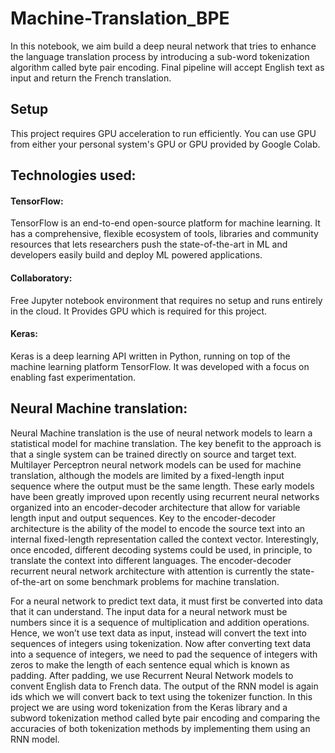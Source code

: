 # Machine-Translation_BPE
In this notebook, we aim build a deep neural network that tries to enhance the language translation process by introducing a sub-word tokenization algorithm called byte pair encoding. Final pipeline will accept English text as input and return the French translation.

## Setup
This project requires GPU acceleration to run efficiently. You can use GPU from either your personal system's GPU or GPU provided by Google Colab.

## Technologies used:
   #### TensorFlow: 
   TensorFlow is an end-to-end open-source platform for machine learning. It has a comprehensive, flexible ecosystem of tools, libraries and community resources that lets researchers push the state-of-the-art in ML and developers easily build and deploy ML powered applications.

  #### Collaboratory: 
  Free Jupyter notebook environment that requires no setup and runs entirely in the cloud. It Provides GPU which is required for this project.

  #### Keras: 
  Keras is a deep learning API written in Python, running on top of the machine learning platform TensorFlow. It was developed with a focus on enabling fast experimentation.
  
## Neural Machine translation:

Neural Machine translation is the use of neural network models to learn a statistical model for machine translation. The key benefit to the approach is that a single system can be trained directly on source and target text. Multilayer Perceptron neural network models can be used for machine translation, although the models are limited by a fixed-length input sequence where the output must be the same length. These early models have been greatly improved upon recently using recurrent neural networks organized into an encoder-decoder architecture that allow for variable length input and output sequences. Key to the encoder-decoder architecture is the ability of the model to encode the source text into an internal fixed-length representation called the context vector. Interestingly, once encoded, different decoding systems could be used, in principle, to translate the context into different languages. The encoder-decoder recurrent neural network architecture with attention is currently the state-of-the-art on some benchmark problems for machine translation.

For a neural network to predict text data, it must first be converted into data that it can understand. The input data for a neural network must be numbers since it is a sequence of multiplication and addition operations. Hence, we won’t use text data as input, instead will convert the text into sequences of integers using tokenization. Now after converting text data into a sequence of integers, we need to pad the sequence of integers with zeros to make the length of each sentence equal which is known as padding. After padding, we use Recurrent Neural Network models to convent English data to French data. The output of the RNN model is again ids which we will convert back to text using the tokenizer function. In this project we are using word tokenization from the Keras library and a subword tokenization method called  byte pair encoding and comparing the accuracies of both tokenization methods by implementing them using an RNN model.

